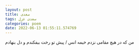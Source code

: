 ```yaml
---
layout: post
title: سعدی
tags: سعدی غزل
categories: poem
date: 2022-06-13 01:55:11.574769
---
```


من که در هیچ مقامی نزدم خیمه انس / پیش تو رخت بیفکندم و دل بنهادم